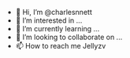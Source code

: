 - 👋 Hi, I’m @charlesnnett
- 👀 I’m interested in ...
- 🌱 I’m currently learning ...
- 💞️ I’m looking to collaborate on ...
- 📫 How to reach me Jellyzv
